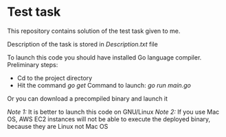 Test task
=========

This repository contains solution of the test task given to me.

Description of the task is stored in _Description.txt_ file

To launch this code you should have installed Go language compiler.
Preliminary steps:
 - Cd to the project directory
 - Hit the command _go get_
Command to launch: _go run main.go_

Or you can download a precompiled binary and launch it

*Note 1:* It is better to launch this code on GNU/Linux
*Note 2:* If you use Mac OS, AWS EC2 instances will not be able to execute the deployed binary, because they are Linux not Mac OS
